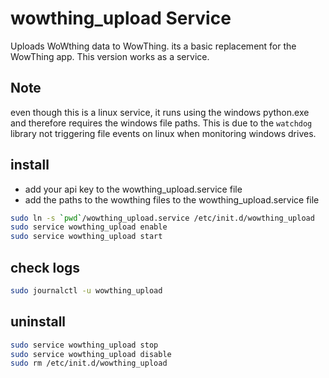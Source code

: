 
# wowthing_upload Service

Uploads WoWthing data to WowThing.
its a basic replacement for the WowThing app. This version works as a service.

## Note

even though this is a linux service, it runs using the windows python.exe and
therefore requires the windows file paths.
This is due to the `watchdog` library not triggering file events on linux when
monitoring windows drives.

## install

- add your api key to the wowthing_upload.service file
- add the paths to the wowthing files to the wowthing_upload.service file

```bash
sudo ln -s `pwd`/wowthing_upload.service /etc/init.d/wowthing_upload
sudo service wowthing_upload enable
sudo service wowthing_upload start
```

## check logs

```bash
sudo journalctl -u wowthing_upload
```

## uninstall

```bash
sudo service wowthing_upload stop
sudo service wowthing_upload disable
sudo rm /etc/init.d/wowthing_upload
```
